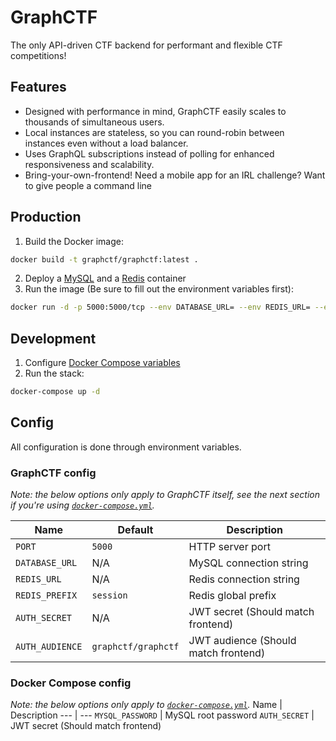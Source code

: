 # GraphCTF

The only API-driven CTF backend for performant and flexible CTF competitions!

## Features

- Designed with performance in mind, GraphCTF easily scales to thousands of simultaneous users.
- Local instances are stateless, so you can round-robin between instances even without a load balancer.
- Uses GraphQL subscriptions instead of polling for enhanced responsiveness and scalability.
- Bring-your-own-frontend! Need a mobile app for an IRL challenge? Want to give people a command line

## Production
1. Build the Docker image:
```bash
docker build -t graphctf/graphctf:latest .
```
2. Deploy a [MySQL](https://hub.docker.com/_/mysql) and a [Redis](https://hub.docker.com/_/redis) container
3. Run the image (Be sure to fill out the environment variables first):
```bash
docker run -d -p 5000:5000/tcp --env DATABASE_URL= --env REDIS_URL= --env REDIS_PREFIX=session --env AUTH_SECRET= --env AUTH_AUDIENCE=graphctf/graphctf --name graphctf graphctf/graphctf:latest
```

## Development
1. Configure [Docker Compose variables](#docker-compose-config)
2. Run the stack:
```bash
docker-compose up -d
```

## Config
All configuration is done through environment variables.

### GraphCTF config
*Note: the below options only apply to GraphCTF itself, see the next section if you're using [`docker-compose.yml`](./docker-compose.yml).*

Name | Default | Description
--- | --- | ---
`PORT` | `5000` | HTTP server port
`DATABASE_URL` | N/A | MySQL connection string
`REDIS_URL` | N/A | Redis connection string
`REDIS_PREFIX` | `session` | Redis global prefix
`AUTH_SECRET` | N/A | JWT secret (Should match frontend)
`AUTH_AUDIENCE` | `graphctf/graphctf` | JWT audience (Should match frontend)

### Docker Compose config
*Note: the below options only apply to [`docker-compose.yml`](./docker-compose.yml).*
Name | Description
--- | ---
`MYSQL_PASSWORD` | MySQL root password
`AUTH_SECRET` | JWT secret (Should match frontend)